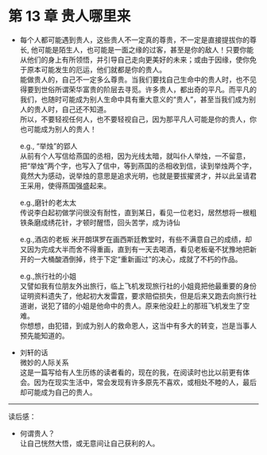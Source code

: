 # 第 13 章 贵人哪里来

- 每个人都可能遇到贵人，这些贵人不一定真的尊贵，不一定是直接提拔你的尊长, 他可能是陌生人，也可能是一面之缘的过客，甚至是你的敌人！只要你能从他们的身上有所领悟，并引导自己走向更美好的未来；或由于因缘，使你免于原本可能发生的厄运，他们就都是你的贵人。  
  能做贵人的，自己不一定多么尊贵。当我们要找自己生命中的贵人时，也不见得要到世俗所谓荣华富贵的阶层去寻觅。许多贵人，都出奇的平凡。而平凡的我们，也随时可能成为别人生命中具有重大意义的“贵人”，甚至当我们成为别人的贵人时，自己还不知道。  
  所以，不要轻视任何人，也不要轻视自己，因为那平凡人可能是你的贵人，你也可能成为别人的贵人！

  e.g., “举烛”的郢人  
   从前有个人写信给燕国的丞相，因为光线太暗，就叫仆人举烛，一不留意，把“举烛”两个字，也写入了信中，等到燕国的丞相收到信，读到举烛两个字，竟然大为感动，说举烛的意思是追求光明，也就是要拔擢贤才，并以此呈请君王采用，使得燕国强盛起来。

  e.g.,磨针的老太太  
   传说李白起初做学问很没有耐性，直到某日，看见一位老妇，居然想将一根粗铁条磨成绣花针，才顿时醒悟，回头苦学，成为诗仙

  e.g.,酒店的老板
  米开朗琪罗在画西斯廷教堂时，有些不满意自己的成绩，却又因为完成大半而舍不得重画，直到有一天去喝酒，看见老板毫不犹豫地把新开的一大桶酸酒倒掉，终于下定“重新画过”的决心，成就了不朽的作品。

  e.g.,旅行社的小姐  
   又譬如我有位朋友外出旅行，临上飞机发现旅行社的小姐竟把他最重要的身份证明资料遗失了，他起初大发雷霆，要求赔偿损失，但是后来又跑去向旅行社道谢，说犯了错的小姐是他命中的贵人。原来他没赶上的那班飞机发生了空难。  
   你想想，由犯错，到成为别人的救命恩人，这当中有多大的转变，岂是当事人预先能知道的。

- 刘轩的话  
  微妙的人际关系  
  这是一篇写给有人生历练的读者看的，现在的我，在阅读时也比以前更有体会。因为在现实生活中，常会发现有许多原先不喜欢，或相处不睦的人，最后却可能成为自己的贵人。

---

读后感：

- 何谓贵人？  
  让自己恍然大悟，或无意间让自己获利的人。
